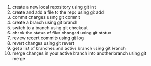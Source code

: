 1.  create a new local repository using git init
2.  create and add a file to the repo using git add
3.  commit changes using git commit
4.  create a branch using git branch  
5.  switch to a branch using git checkout
6.  check the status of files changed using git status
7.  review recent commits using git log
8.  revert changes using git revert
9.  get a list of branches and active branch using git branch
10.  merge changes in your active branch into another branch using git merge